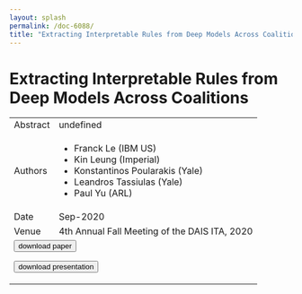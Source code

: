 ```yaml
---
layout: splash
permalink: /doc-6088/
title: "Extracting Interpretable Rules from Deep Models Across Coalitions"
---
```


# Extracting Interpretable Rules from Deep Models Across Coalitions

<table>
    <tbody>
    <tr>
        <td>Abstract</td>
        <td>undefined</td>
    </tr>
    <tr>
        <td>Authors</td>
        <td>
            <ul>
                <li>Franck Le (IBM US)</li>
                <li>Kin Leung (Imperial)</li>
                <li>Konstantinos Poularakis (Yale)</li>
                <li>Leandros Tassiulas (Yale)</li>
                <li>Paul Yu (ARL)</li>
            </ul>
        </td>
    </tr>
    <tr>
        <td>Date</td>
        <td>Sep-2020</td>
    </tr>
    <tr>
        <td>Venue</td>
        <td>4th Annual Fall Meeting of the DAIS ITA, 2020</td>
    </tr>
        <tr>
            <td colspan="2">
                <form method="get" action="https://dais-ita.org/sites/default/files/5401.pdf">
                    <button type="submit">download paper</button>
                </form>
                <form method="get" action="https://dais-ita.org/sites/default/files/5401_slides.pdf">
                    <button type="submit">download presentation</button>
                </form>
            </td>
        </tr>
    </tbody>
</table>
